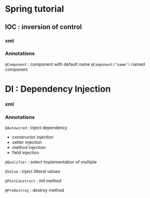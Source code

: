 # Spring tutorial 

## IOC : inversion of control 

### xml 

### Annotations
`@Component` : component with default name 
`@Component("name")` named component

# DI : Dependency Injection 

### xml 

### Annotations 
`@Autowired` : inject dependency 
- constructor injection 
- setter injection
- method injection 
- field injection 

`@Qualifier` : select Implementation of multiple 

`@Value` : inject litteral values 

`@PostConstruct` : init method 

`@PreDestroy` : destroy method 
